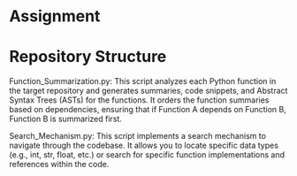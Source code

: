 # Assignment


# Repository Structure
Function_Summarization.py: This script analyzes each Python function in the target repository and generates summaries, code snippets, and Abstract Syntax Trees (ASTs) for the functions. It orders the function summaries based on dependencies, ensuring that if Function A depends on Function B, Function B is summarized first.

Search_Mechanism.py: This script implements a search mechanism to navigate through the codebase. It allows you to locate specific data types (e.g., int, str, float, etc.) or search for specific function implementations and references within the code.


